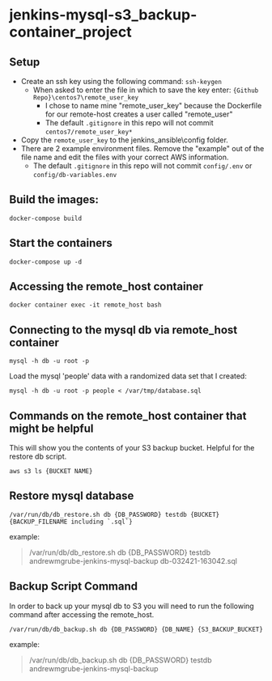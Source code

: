 # jenkins-mysql-s3_backup-container_project

## Setup
- Create an ssh key using the following command: `ssh-keygen`
  - When asked to enter the file in which to save the key enter: `{Github Repo}\centos7\remote_user_key`
    - I chose to name mine "remote_user_key" because the Dockerfile for our remote-host creates a user called "remote_user"
    - The default `.gitignore` in this repo will not commit `centos7/remote_user_key*`
- Copy the `remote_user_key` to the jenkins_ansible\config folder.
- There are 2 example environment files. Remove the "example" out of the file name and edit the files with your correct AWS information.
  - The default `.gitignore` in this repo will not commit `config/.env` or `config/db-variables.env`

## Build the images:
```
docker-compose build
```

## Start the containers
```
docker-compose up -d
```

## Accessing the remote_host container

```
docker container exec -it remote_host bash
```

## Connecting to the mysql db via remote_host container
```
mysql -h db -u root -p
```

Load the mysql 'people' data with a randomized data set that I created:
```
mysql -h db -u root -p people < /var/tmp/database.sql
```
## Commands on the remote_host container that might be helpful
This will show you the contents of your S3 backup bucket. Helpful for the restore db script.
```
aws s3 ls {BUCKET NAME}
```

## Restore mysql database
```
/var/run/db/db_restore.sh db {DB_PASSWORD} testdb {BUCKET} {BACKUP_FILENAME including `.sql`}
```
example:
> /var/run/db/db_restore.sh db {DB_PASSWORD} testdb andrewmgrube-jenkins-mysql-backup db-032421-163042.sql

## Backup Script Command
In order to back up your mysql db to S3 you will need to run the following command after accessing the remote_host.
```
/var/run/db/db_backup.sh db {DB_PASSWORD} {DB_NAME} {S3_BACKUP_BUCKET}
```

example:
> /var/run/db/db_backup.sh db {DB_PASSWORD} testdb andrewmgrube-jenkins-mysql-backup
